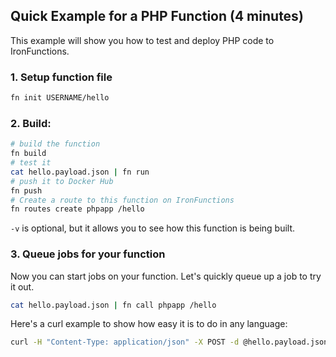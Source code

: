 ## Quick Example for a PHP Function (4 minutes)

This example will show you how to test and deploy PHP code to IronFunctions.

### 1. Setup function file

```sh
fn init USERNAME/hello
```

### 2. Build:

```sh
# build the function
fn build
# test it
cat hello.payload.json | fn run
# push it to Docker Hub
fn push
# Create a route to this function on IronFunctions
fn routes create phpapp /hello
```

`-v` is optional, but it allows you to see how this function is being built.

### 3. Queue jobs for your function

Now you can start jobs on your function. Let's quickly queue up a job to try it out.

```sh
cat hello.payload.json | fn call phpapp /hello
```

Here's a curl example to show how easy it is to do in any language:

```sh
curl -H "Content-Type: application/json" -X POST -d @hello.payload.json http://localhost:8080/r/phpapp/hello
```